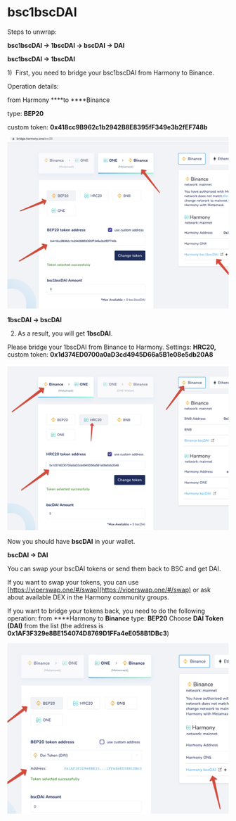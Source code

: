 # bsc1bscDAI

Steps to unwrap: 

**bsc1bscDAI → 1bscDAI → bscDAI → DAI**

**bsc1bscDAI → 1bscDAI** 

1)  First, you need to bridge your bsc1bscDAI from Harmony to Binance. 

Operation details:

from Harmony ****to ****Binance

type: **BEP20**

custom token: **0x418cc9B962c1b2942B8E8395fF349e3b2fEF748b**

![bsc1bscDAI.png](../../../.gitbook/assets/bsc1bscDAI.png)

**1bscDAI → bscDAI**

2) As a result, you will get **1bscDAI**. 

Please bridge your 1bscDAI from Binance to Harmony. 
Settings: **HRC20,** custom token: **0x1d374ED0700a0aD3cd4945D66a5B1e08e5db20A8**

![1bscDAI.png](../../../.gitbook/assets/1bscDAI.png)

Now you should have **bscDAI** in your wallet. 

**bscDAI → DAI**

You can swap your bscDAI tokens or send them back to BSC and get DAI.

If you want to swap your tokens, you can use [https://viperswap.one/#/swap](https://viperswap.one/#/swap) or ask about available DEX in the Harmony community groups.

If you want to bridge your tokens back, you need to do the following operation:
from ****Harmony to **Binance**
type: **BEP20**
Choose **DAI Token (DAI)** from the list (the address is **0x1AF3F329e8BE154074D8769D1FFa4eE058B1DBc3**)

![bscDAI.png](../../../.gitbook/assets/bscDAI.png)